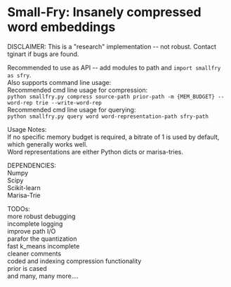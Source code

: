 # Small-Fry: Insanely compressed word embeddings 


DISCLAIMER: This is a "research" implementation -- not robust. Contact tginart if bugs are found.

Recommended to use as API -- add modules to path and ```import smallfry as sfry```.  <br />
Also supports command line usage: <br />
Recommended cmd line usage for compression: <br />
```python smallfry.py compress source-path prior-path -m {MEM_BUDGET} --word-rep trie --write-word-rep ```<br />
Recommended cmd line usage for querying: <br />
```python smallfry.py query word word-representation-path sfry-path```<br />

Usage Notes: <br />
If no specific memory budget is required, a bitrate of 1 is used by default, which generally works well. <br />
Word representations are either Python dicts or marisa-tries. 

DEPENDENCIES:<br />
Numpy <br />
Scipy <br />
Scikit-learn <br />
Marisa-Trie <br />

TODOs:<br />
more robust debugging<br />
incomplete logging <br />
improve path I/O<br />
parafor the quantization <br />
fast k_means incomplete <br />
cleaner comments<br />
coded and indexing compression functionality<br />
prior is cased<br />
and many, many more....<br />

